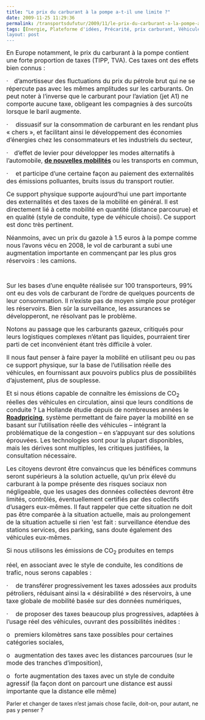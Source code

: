 ```yaml
---
title: "Le prix du carburant à la pompe a-t-il une limite ?"
date: 2009-11-25 11:29:36
permalink: /transportsdufutur/2009/11/le-prix-du-carburant-a-la-pompe-atil-une-limite.html
tags: [Energie, Plateforme d'idées, Précarité, prix carburant, Véhicule]
layout: post
---
```


<p class="MsoNormal"><span><font size="3">En Europe notamment, le prix du carburant à la pompe contient une forte proportion de taxes (TIPP, TVA). Ces taxes ont des effets bien connus :</font></span></p> <p class="MsoNormal"><span><span><font size="3">·</font><span>    </span></span></span><span dir="ltr"><span><font size="3">d’amortisseur des fluctuations du prix du pétrole brut qui ne se répercute pas avec les mêmes amplitudes sur les carburants. On peut noter à l’inverse que le carburant pour l’aviation (jet A1) ne comporte aucune taxe, obligeant les compagnies à des surcoûts lorsque le baril augmente.</font></span></span></p> <p class="MsoNormal"><span><span><font size="3">·</font><span>     </span></span></span><span dir="ltr"><span><font size="3">dissuasif sur la consommation de carburant en les rendant plus « chers », et facilitant ainsi le développement des économies d’énergies chez les consommateurs et les industriels du secteur, </font></span></span></p> <p class="MsoNormal"><span><span><font size="3">·</font><span>    </span></span></span><span dir="ltr"><span><font size="3">d’effet de levier pour développer les modes alternatifs à l’automobile, <strong><a href="https://gabrielplassat.github.io/transportsdufutur/2009/11/le-passage-de-lobjet-vehicule-aux-services-de-mobilite-une-chance.html">de nouvelles mobilités</a> </strong>ou les transports en commun,</font></span></span></p> <p class="MsoNormal"><span><span><font size="3">·</font><span>     </span></span></span><span dir="ltr"><span><font size="3">et participe d’une certaine façon au paiement des externalités des émissions polluantes, bruits issus du transport routier.</font></span></span></p> <p class="MsoNormal"><span><font size="3"></font></span></p> <p class="MsoNormal"><span><font size="3">Ce support physique supporte aujourd’hui une part importante des externalités et des taxes de la mobilité en général. Il est directement lié à cette mobilité en quantité (distance parcourue) et en qualité (style de conduite, type de véhicule choisi). Ce support est donc très pertinent.</font></span></p> <p class="MsoNormal"><span><font size="3"></font></span></p> <p class="MsoNormal"><span><font size="3">Néanmoins, avec un prix du gazole à 1.5 euros à la pompe comme nous l’avons vécu en 2008, le vol de carburant a subi une augmentation importante en commençant par les plus gros réservoirs : les camions. </font></span></p> <p class="MsoNormal"><span><font size="3"></font></span> </p> <p class="MsoNormal"><span><font size="3"></font></span></p>   <!--more-->  <p class="MsoNormal"><span><font size="3">Sur les bases d’une enquête réalisée sur 100 transporteurs, 99% ont eu des vols de carburant de l’ordre de quelques pourcents de leur consommation. Il n’existe pas de moyen simple pour protéger les réservoirs. Bien sûr la surveillance, les assurances se développeront, ne résolvant pas le problème.</font></span></p> <p class="MsoNormal"><span><font size="3"></font></span></p> <p class="MsoNormal"><span><font size="3">Notons au passage que les carburants gazeux, critiqués pour leurs logistiques complexes n’étant pas liquides, pourraient tirer parti de cet inconvénient étant très difficile à voler.</font></span></p> <p class="MsoNormal"><span><font size="3"></font></span></p> <p class="MsoNormal"><span><font size="3">Il nous faut penser à faire payer la mobilité en utilisant peu ou pas ce support physique, sur la base de l’utilisation réelle des véhicules, en fournissant aux pouvoirs publics plus de possibilités d’ajustement, plus de souplesse.</font></span></p> <p class="MsoNormal"><span><font size="3"></font></span></p> <p class="MsoNormal"><span><font size="3">Et si nous étions capable de connaître les émissions de CO<sub>2</sub> réelles des véhicules en circulation, ainsi que leurs conditions de conduite ? La Hollande étudie depuis de nombreuses années le <strong><a href="http://www.verkeerenwaterstaat.nl/english/topics/mobility_and_accessibility/roadpricing/">Roadpricing</a></strong>, système permettant de faire payer la mobilité en se basant sur l’utilisation réelle des véhicules – intégrant la problématique de la congestion – en s’appuyant sur des solutions éprouvées. Les technologies sont pour la plupart disponibles, mais les dérives sont multiples, les critiques justifiées, la consultation nécessaire.</font></span></p> <p class="MsoNormal"><span><font size="3"></font></span></p> <p class="MsoNormal"><span><font size="3">Les citoyens devront être convaincus que les bénéfices communs seront supérieurs à la solution actuelle, qu’un prix élevé du carburant à la pompe présente des risques sociaux non négligeable, que les usages des données collectées devront être limités, contrôlés, éventuellement certifiés par des collectifs d’usagers eux-mêmes. Il faut rappeler que cette situation ne doit pas être comparée à la situation actuelle, mais au prolongement de la situation actuelle si rien 'est fait : surveillance étendue des stations services, des parking, sans doute également des véhicules eux-mêmes.</font></span></p> <p class="MsoNormal"><span><font size="3"></font></span></p> <p class="MsoNormal"><span><font size="3">Si nous utilisons les émissions de CO<sub>2</sub> produites en temps

réel, en associant avec le style de conduite, les conditions de trafic, nous serons capables :</font></span></p> <p class="MsoNormal"><span><span><font size="3">·</font><span>     </span></span></span><span dir="ltr"><span><font size="3">de transférer progressivement les taxes adossées aux produits pétroliers, réduisant ainsi la « désirabilité » des réservoirs, à une taxe globale de mobilité basée sur des données numériques, </font></span></span></p> <p class="MsoNormal"><span><span><font size="3">·</font><span>     </span></span></span><span dir="ltr"><span><font size="3">de proposer des taxes beaucoup plus progressives, adaptées à l’usage réel des véhicules, ouvrant des possibilités inédites :</font></span></span></p> <p class="MsoNormal"><span><span><font size="3">o</font><span>   </span></span></span><span dir="ltr"><span><font size="3">premiers kilomètres sans taxe possibles pour certaines catégories sociales,</font></span></span></p> <p class="MsoNormal"><span><span><font size="3">o</font><span>   </span></span></span><span dir="ltr"><span><font size="3">augmentation des taxes avec les distances parcourues (sur le mode des tranches d’imposition),</font></span></span></p> <p class="MsoNormal"><span><span><font size="3">o</font><span>   </span></span></span><span dir="ltr"><span><font size="3">forte augmentation des taxes avec un style de conduite agressif (la façon dont on parcourt une distance est aussi importante que la distance elle même)</font></span></span></p> <p class="MsoNormal"><span><font size="3"></font></span></p><span>Parler et changer de taxes n’est jamais chose facile, doit-on, pour autant, ne pas y penser ?</span>
